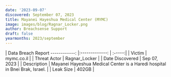 ```yaml
---
date: '2023-09-07'
discovered: September 07, 2023
title: Mayanei Hayeshua Medical Center (MYMC)
image: images/blog/Ragnar_Locker.png
author: Breachsense Support
draft: false
yearmonths: 2023/september
---
```



| Data Breach Report
------------:     |:-------------:    | :-----:|
| Victim      | mymc.co.il      | 
| Threat Actor      | Ragnar_Locker      | 
| Date Discovered      | Sep 07, 2023      | 
| Description      | Mayanei Hayeshua Medical Center is a Haredi hospital in Bnei Brak, Israel.      | 
| Leak Size      | 402GB      | 

